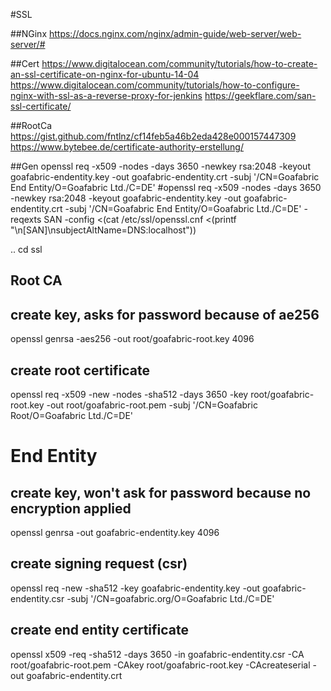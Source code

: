 #SSL

##NGinx
https://docs.nginx.com/nginx/admin-guide/web-server/web-server/#

##Cert
https://www.digitalocean.com/community/tutorials/how-to-create-an-ssl-certificate-on-nginx-for-ubuntu-14-04
https://www.digitalocean.com/community/tutorials/how-to-configure-nginx-with-ssl-as-a-reverse-proxy-for-jenkins
https://geekflare.com/san-ssl-certificate/

##RootCa
https://gist.github.com/fntlnz/cf14feb5a46b2eda428e000157447309
https://www.bytebee.de/certificate-authority-erstellung/

##Gen
openssl req -x509 -nodes -days 3650 -newkey rsa:2048 -keyout goafabric-endentity.key -out goafabric-endentity.crt -subj '/CN=Goafabric End Entity/O=Goafabric Ltd./C=DE'
#openssl req -x509 -nodes -days 3650 -newkey rsa:2048 -keyout goafabric-endentity.key -out goafabric-endentity.crt -subj '/CN=Goafabric End Entity/O=Goafabric Ltd./C=DE' -reqexts SAN -config <(cat /etc/ssl/openssl.cnf <(printf "\n[SAN]\nsubjectAltName=DNS:localhost"))

..
cd ssl
## Root CA
## create key, asks for password because of ae256
openssl genrsa -aes256 -out root/goafabric-root.key 4096
## create root certificate
openssl req -x509 -new -nodes -sha512 -days 3650 -key root/goafabric-root.key -out root/goafabric-root.pem -subj '/CN=Goafabric Root/O=Goafabric Ltd./C=DE'

# End Entity
## create key, won't ask for password because no encryption applied 
openssl genrsa -out goafabric-endentity.key 4096
## create signing request (csr)
openssl req -new -sha512 -key goafabric-endentity.key -out goafabric-endentity.csr -subj '/CN=goafabric.org/O=Goafabric Ltd./C=DE'
## create end entity certificate
openssl x509 -req -sha512 -days 3650 -in goafabric-endentity.csr -CA root/goafabric-root.pem -CAkey root/goafabric-root.key -CAcreateserial -out goafabric-endentity.crt